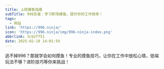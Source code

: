 ```yaml
---
title: 上班摸鱼指南
subTitle: 996忍者：学习职场摸鱼，提升你的工作效率！
tags:
  - 网站
link: 'https://996.ninja/'
icon: 'https://996.ninja/img/996-ninja-index.png'
abbrlink: 3cb2ff51
date: 2025-02-18 14:01:59
---
```


逃不掉996？那就学会如何摸鱼！专业的摸鱼技巧，让你在工作中放松心情，低端玩法不够？进阶技巧等你来挑战！